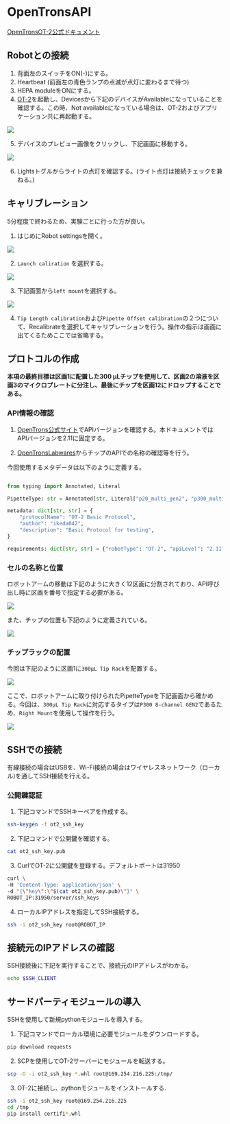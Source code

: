 # OpenTronsAPI
[OpenTronsOT-2公式ドキュメント](https://insights.opentrons.com/hubfs/Products/OT-2/OT-2R%20User%20Manual.pdf
)

## Robotとの接続

1. 背面左のスイッチをON(-)にする。
2. Heartbeat (前面左の青色ランプの点滅が点灯に変わるまで待つ)
3. HEPA moduleをONにする。
4. [OT-2](https://opentrons.com/ot-app/)を起動し、Devicesから下記のデバイスがAvailableになっていることを確認する。この時、Not availableになっている場合は、OT-2およびアプリケーション共に再起動する。

![](docs_images/1.png)

5. デバイスのプレビュー画像をクリックし、下記画面に移動する。
   
![](docs_images/2.png)

6. Lightsトグルからライトの点灯を確認する。(ライト点灯は接続チェックを兼ねる。)


## キャリブレーション

5分程度で終わるため、実験ごとに行った方が良い。

1. はじめにRobot settingsを開く。

![](docs_images/cal2.png)

2. `Launch caliration` を選択する。

![](docs_images/cal3.png)

3. 下記画面から`left mount`を選択する。

![](docs_images/cal4.png)

4. `Tip Length calibration`および`Pipette Offset calibration`の２つについて、Recalibrateを選択してキャリブレーションを行う。操作の指示は画面に出てくるためここでは省略する。





## プロトコルの作成

**本項の最終目標は区画1に配置した300 µLチップを使用して、区画2の溶液を区画3のマイクロプレートに分注し、最後にチップを区画12にドロップすることである。**

### API情報の確認

1. [OpenTrons公式サイト](https://docs.opentrons.com/v2/versioning.html)でAPIバージョンを確認する。本ドキュメントではAPIバージョンを2.11に固定する。
   
2. [OpenTronsLabwares](https://labware.opentrons.com/)からチップのAPIでの名称の確認等を行う。

今回使用するメタデータは以下のように定義する。

```Python

from typing import Annotated, Literal

PipetteType: str = Annotated[str, Literal["p20_multi_gen2", "p300_multi_gen2"]]

metadata: dict[str, str] = {
    "protocolName": "OT-2 Basic Protocol",
    "author": "ikeda042",
    "description": "Basic Protocol for testing",
}

requirements: dict[str, str] = {"robotType": "OT-2", "apiLevel": "2.11"}
```

### セルの名称と位置

ロボットアームの移動は下記のように大きく12区画に分割されており、API呼び出し時に区画を番号で指定する必要がある。

![](docs_images/3.png)

また、チップの位置も下記のように定義されている。

![](docs_images/4.png)

### チップラックの配置

今回は下記のように区画1に`300µL Tip Rack`を配置する。

![](docs_images/tutorial1-1.jpeg)

ここで、ロボットアームに取り付けられたPipetteTypeを下記画面から確かめる。今回は、`300µL Tip Rack`に対応するタイプは`P300 8-channel GEN2`であるため、`Right Mount`を使用して操作を行う。

![](docs_images/tutorial1-2.png)


## SSHでの接続

有線接続の場合はUSBを、Wi-Fi接続の場合はワイヤレスネットワーク（ローカル)を通してSSH接続を行える。

### 公開鍵認証

1. 下記コマンドでSSHキーペアを作成する。

```bash
ssh-keygen -f ot2_ssh_key
```

2. 下記コマンドで公開鍵を確認する。

```bash
cat ot2_ssh_key.pub
```

3. CurlでOT-2に公開鍵を登録する。デフォルトポートは31950

```bash
curl \
-H 'Content-Type: application/json' \
-d "{\"key\":\"$(cat ot2_ssh_key.pub)\"}" \
ROBOT_IP:31950/server/ssh_keys
```

4. ローカルIPアドレスを指定してSSH接続する。

```bash
ssh -i ot2_ssh_key root@ROBOT_IP
```

## 接続元のIPアドレスの確認

SSH接続後に下記を実行することで、接続元のIPアドレスがわかる。

```bash
echo $SSH_CLIENT
```
## サードパーティモジュールの導入

SSHを使用して新規pythonモジュールを導入する。

1. 下記コマンドでローカル環境に必要モジュールをダウンロードする。

```Bash
pip download requests
```
2. SCPを使用してOT-2サーバーにモジュールを転送する。

```Bash
scp -O -i ot2_ssh_key *.whl root@169.254.216.225:/tmp/
```

3. OT-2に接続し、pythonモジュールをインストールする.

```bash
ssh -i ot2_ssh_key root@169.254.216.225
cd /tmp
pip install certifi*.whl
```
